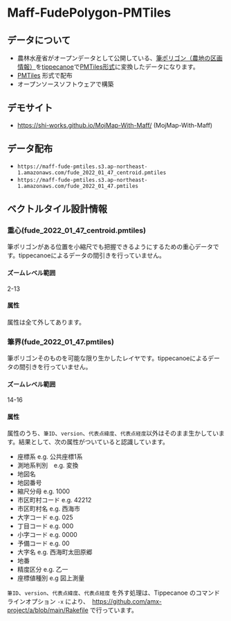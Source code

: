 # Maff-FudePolygon-PMTiles

## データについて
- 農林水産省がオープンデータとして公開している、[筆ポリゴン（農地の区画情報）](https://www.maff.go.jp/j/tokei/porigon/)を[tippecanoe](https://github.com/felt/tippecanoe)で[PMTiles形式](https://github.com/protomaps/PMTiles)に変換したデータになります。
- [PMTiles](https://github.com/protomaps/PMTiles) 形式で配布
- オープンソースソフトウェアで構築

## デモサイト
- https://shi-works.github.io/MojMap-With-Maff/ (MojMap-With-Maff)

## データ配布
- `https://maff-fude-pmtiles.s3.ap-northeast-1.amazonaws.com/fude_2022_01_47_centroid.pmtiles`
- `https://maff-fude-pmtiles.s3.ap-northeast-1.amazonaws.com/fude_2022_01_47.pmtiles`

## ベクトルタイル設計情報
### 重心(fude_2022_01_47_centroid.pmtiles)
筆ポリゴンがある位置を小縮尺でも把握できるようにするための重心データです。tippecanoeによるデータの間引きを行っていません。

#### ズームレベル範囲
2-13

#### 属性
属性は全て外してあります。

### 筆界(fude_2022_01_47.pmtiles)
筆ポリゴンそのものを可能な限り生かしたレイヤです。tippecanoeによるデータの間引きを行っていません。

#### ズームレベル範囲
14-16

#### 属性
属性のうち、`筆ID`、`version`、`代表点緯度`、`代表点経度`以外はそのまま生かしています。結果として、次の属性がついていると認識しています。

- 座標系 e.g. 公共座標1系
- 測地系判別　e.g. 変換
- 地図名
- 地図番号
- 縮尺分母 e.g. 1000
- 市区町村コード e.g. 42212
- 市区町村名 e.g. 西海市
- 大字コード e.g. 025
- 丁目コード e.g. 000
- 小字コード e.g. 0000
- 予備コード e.g. 00
- 大字名 e.g. 西海町太田原郷
- 地番
- 精度区分 e.g. 乙一
- 座標値種別 e.g 図上測量

`筆ID`、`version`、`代表点緯度`、`代表点経度` を外す処理は、Tippecanoe のコマンドラインオプション `-x` により、　https://github.com/amx-project/a/blob/main/Rakefile で行っています。


